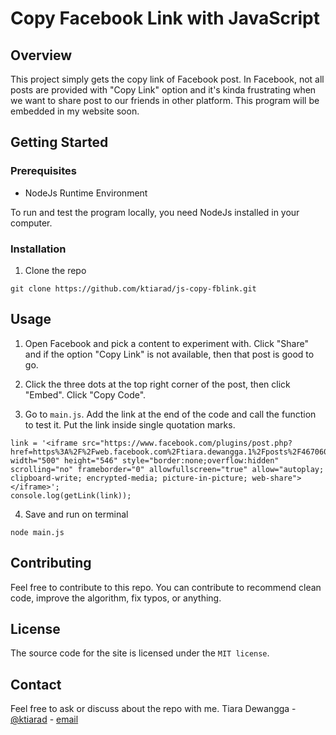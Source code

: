 # Copy Facebook Link with JavaScript

## Overview
This project simply gets the copy link of Facebook post. In Facebook, not all posts are provided with "Copy Link" option and it's kinda frustrating when we want to share post to our friends in other platform. This program will be embedded in my website soon.

## Getting Started

### Prerequisites
* NodeJs Runtime Environment

To run and test the program locally, you need NodeJs installed in your computer.

### Installation
1. Clone the repo

```
git clone https://github.com/ktiarad/js-copy-fblink.git
```

## Usage
1. Open Facebook and pick a content to experiment with. Click "Share" and if the option "Copy Link" is not available, then that post is good to go.

2. Click the three dots at the top right corner of the post, then click "Embed". Click "Copy Code".

3. Go to `main.js`. Add the link at the end of the code and call the function to test it. Put the link inside single quotation marks.

```
link = '<iframe src="https://www.facebook.com/plugins/post.php?href=https%3A%2F%2Fweb.facebook.com%2Ftiara.dewangga.1%2Fposts%2F4670600126369197&show_text=true&width=500" width="500" height="546" style="border:none;overflow:hidden" scrolling="no" frameborder="0" allowfullscreen="true" allow="autoplay; clipboard-write; encrypted-media; picture-in-picture; web-share"></iframe>';
console.log(getLink(link));
```

4. Save and run on terminal

```
node main.js
```

## Contributing
Feel free to contribute to this repo. You can contribute to recommend clean code, improve the algorithm, fix typos, or anything.

## License
The source code for the site is licensed under the `MIT license`.

## Contact
Feel free to ask or discuss about the repo with me.
Tiara Dewangga - [@ktiarad](https://twitter.com/ktiarad) - [email](https://tiaradewangga.com/#contact)

